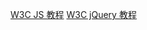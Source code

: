 
[W3C JS 教程](http://www.w3school.com.cn/js/index.asp)
[W3C jQuery 教程](http://www.w3school.com.cn/jquery/index.asp)
